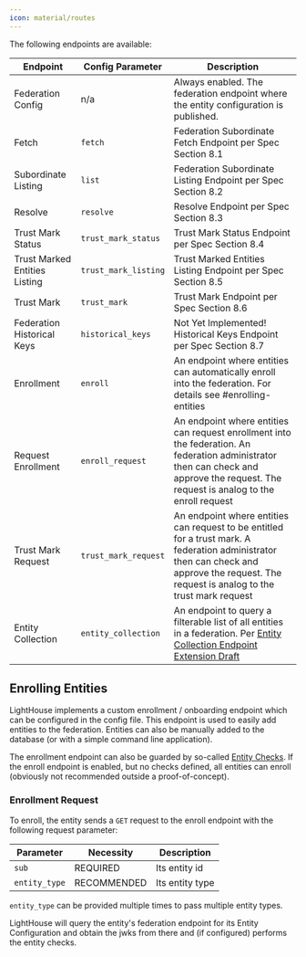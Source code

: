 ```yaml
---
icon: material/routes
---
```



The following endpoints are available:

| Endpoint                      | Config Parameter     | Description                                                                                                                                                                                        |
|-------------------------------|----------------------|----------------------------------------------------------------------------------------------------------------------------------------------------------------------------------------------------|
| Federation Config             | n/a                  | Always enabled. The federation endpoint where the entity configuration is published.                                                                                                               |
| Fetch                         | `fetch`              | Federation Subordinate Fetch Endpoint per Spec Section 8.1                                                                                                                                         |
| Subordinate Listing           | `list`               | Federation Subordinate Listing Endpoint per Spec Section 8.2                                                                                                                                       |
| Resolve                       | `resolve`            | Resolve Endpoint per Spec Section 8.3                                                                                                                                                              |
| Trust Mark Status             | `trust_mark_status`  | Trust Mark Status Endpoint per Spec Section 8.4                                                                                                                                                    |
| Trust Marked Entities Listing | `trust_mark_listing` | Trust Marked Entities Listing Endpoint per Spec Section 8.5                                                                                                                                        |
| Trust Mark                    | `trust_mark`         | Trust Mark Endpoint per Spec Section 8.6                                                                                                                                                           |
| Federation Historical Keys    | `historical_keys`    | Not Yet Implemented! Historical Keys Endpoint per Spec Section 8.7                                                                                                                                 |
| Enrollment                    | `enroll`             | An endpoint where entities can automatically enroll into the federation. For details see #enrolling-entities                                                                                       |
| Request Enrollment            | `enroll_request`     | An endpoint where entities can request enrollment into the federation. An federation administrator then can check and approve the request. The request is analog to the enroll request             |
| Trust Mark Request            | `trust_mark_request` | An endpoint where entities can request to be entitled for a trust mark. A federation administrator then can check and approve the request. The request is analog to the trust mark request         |
| Entity Collection             | `entity_collection`  | An endpoint to query a filterable list of all entities in a federation. Per [Entity Collection Endpoint Extension Draft](https://zachmann.github.io/openid-federation-entity-collection/main.html) |

## Enrolling Entities

LightHouse implements a custom enrollment / onboarding endpoint which can be 
configured in the config file.
This endpoint is used to easily add entities to the federation. Entities can
also be manually added to the database (or with a simple command line
application).

The enrollment endpoint can also be guarded by so-called [Entity Checks](entity_checks.md).
If the enroll endpoint is enabled, but no checks defined, all entities can 
enroll (obviously not recommended outside a proof-of-concept).

### Enrollment Request

To enroll, the entity sends a `GET` request to the enroll endpoint with the 
following request parameter:

| Parameter     | Necessity   | Description     |
|---------------|-------------|-----------------|
| `sub`         | REQUIRED    | Its entity id   |
| `entity_type` | RECOMMENDED | Its entity type |

`entity_type` can be provided multiple times to pass multiple entity types.

LightHouse will query the entity's federation endpoint for its Entity 
Configuration and obtain the jwks from there and (if configured) performs the entity checks.
